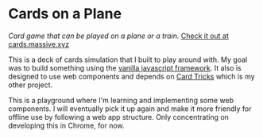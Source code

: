 # Cards on a Plane

_Card game that can be played on a plane or a train._ [Check it out at
cards.massive.xyz](https://cards.massive.xyz/)

This is a deck of cards simulation that I built to play around with. My goal
was to build something using the [vanilla javascript
framework](http://vanilla-js.com/). It also is designed to use web components
and depends on [Card Tricks](https://github.com/jkenlooper/card-tricks) which is
my other project.

This is a playground where I'm learning and implementing some web components.
I will eventually pick it up again and make it more friendly for offline use by
following a web app structure. Only concentrating on developing this in Chrome,
for now.

